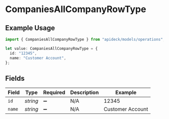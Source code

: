 # CompaniesAllCompanyRowType

## Example Usage

```typescript
import { CompaniesAllCompanyRowType } from "apideck/models/operations";

let value: CompaniesAllCompanyRowType = {
  id: "12345",
  name: "Customer Account",
};
```

## Fields

| Field              | Type               | Required           | Description        | Example            |
| ------------------ | ------------------ | ------------------ | ------------------ | ------------------ |
| `id`               | *string*           | :heavy_minus_sign: | N/A                | 12345              |
| `name`             | *string*           | :heavy_minus_sign: | N/A                | Customer Account   |